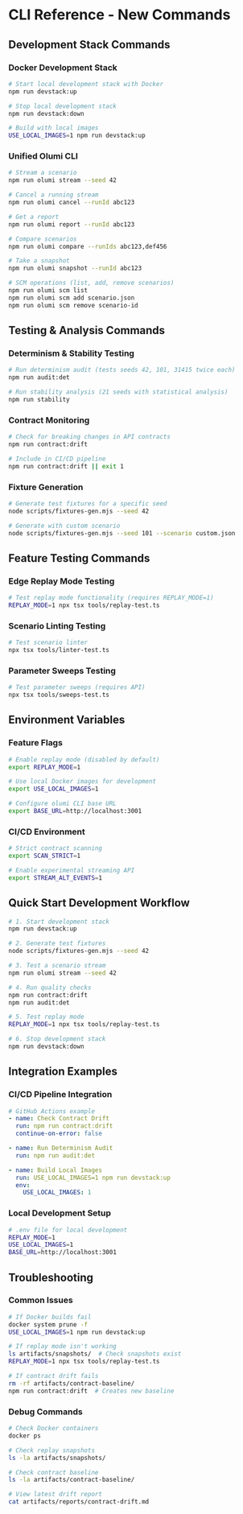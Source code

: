 # CLI Reference - New Commands

## Development Stack Commands

### Docker Development Stack
```bash
# Start local development stack with Docker
npm run devstack:up

# Stop local development stack
npm run devstack:down

# Build with local images
USE_LOCAL_IMAGES=1 npm run devstack:up
```

### Unified Olumi CLI
```bash
# Stream a scenario
npm run olumi stream --seed 42

# Cancel a running stream
npm run olumi cancel --runId abc123

# Get a report
npm run olumi report --runId abc123

# Compare scenarios
npm run olumi compare --runIds abc123,def456

# Take a snapshot
npm run olumi snapshot --runId abc123

# SCM operations (list, add, remove scenarios)
npm run olumi scm list
npm run olumi scm add scenario.json
npm run olumi scm remove scenario-id
```

## Testing & Analysis Commands

### Determinism & Stability Testing
```bash
# Run determinism audit (tests seeds 42, 101, 31415 twice each)
npm run audit:det

# Run stability analysis (21 seeds with statistical analysis)
npm run stability
```

### Contract Monitoring
```bash
# Check for breaking changes in API contracts
npm run contract:drift

# Include in CI/CD pipeline
npm run contract:drift || exit 1
```

### Fixture Generation
```bash
# Generate test fixtures for a specific seed
node scripts/fixtures-gen.mjs --seed 42

# Generate with custom scenario
node scripts/fixtures-gen.mjs --seed 101 --scenario custom.json
```

## Feature Testing Commands

### Edge Replay Mode Testing
```bash
# Test replay mode functionality (requires REPLAY_MODE=1)
REPLAY_MODE=1 npx tsx tools/replay-test.ts
```

### Scenario Linting Testing
```bash
# Test scenario linter
npx tsx tools/linter-test.ts
```

### Parameter Sweeps Testing
```bash
# Test parameter sweeps (requires API)
npx tsx tools/sweeps-test.ts
```

## Environment Variables

### Feature Flags
```bash
# Enable replay mode (disabled by default)
export REPLAY_MODE=1

# Use local Docker images for development
export USE_LOCAL_IMAGES=1

# Configure olumi CLI base URL
export BASE_URL=http://localhost:3001
```

### CI/CD Environment
```bash
# Strict contract scanning
export SCAN_STRICT=1

# Enable experimental streaming API
export STREAM_ALT_EVENTS=1
```

## Quick Start Development Workflow

```bash
# 1. Start development stack
npm run devstack:up

# 2. Generate test fixtures
node scripts/fixtures-gen.mjs --seed 42

# 3. Test a scenario stream
npm run olumi stream --seed 42

# 4. Run quality checks
npm run contract:drift
npm run audit:det

# 5. Test replay mode
REPLAY_MODE=1 npx tsx tools/replay-test.ts

# 6. Stop development stack
npm run devstack:down
```

## Integration Examples

### CI/CD Pipeline Integration
```yaml
# GitHub Actions example
- name: Check Contract Drift
  run: npm run contract:drift
  continue-on-error: false

- name: Run Determinism Audit
  run: npm run audit:det

- name: Build Local Images
  run: USE_LOCAL_IMAGES=1 npm run devstack:up
  env:
    USE_LOCAL_IMAGES: 1
```

### Local Development Setup
```bash
# .env file for local development
REPLAY_MODE=1
USE_LOCAL_IMAGES=1
BASE_URL=http://localhost:3001
```

## Troubleshooting

### Common Issues
```bash
# If Docker builds fail
docker system prune -f
USE_LOCAL_IMAGES=1 npm run devstack:up

# If replay mode isn't working
ls artifacts/snapshots/  # Check snapshots exist
REPLAY_MODE=1 npx tsx tools/replay-test.ts

# If contract drift fails
rm -rf artifacts/contract-baseline/
npm run contract:drift  # Creates new baseline
```

### Debug Commands
```bash
# Check Docker containers
docker ps

# Check replay snapshots
ls -la artifacts/snapshots/

# Check contract baseline
ls -la artifacts/contract-baseline/

# View latest drift report
cat artifacts/reports/contract-drift.md
```